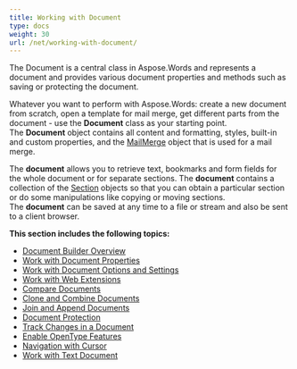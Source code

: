 ```yaml
---
title: Working with Document
type: docs
weight: 30
url: /net/working-with-document/
---
```


The Document is a central class in Aspose.Words and represents a document and provides various document properties and methods such as saving or protecting the document.

Whatever you want to perform with Aspose.Words: create a new document from scratch, open a template for mail merge, get different parts from the document - use the **Document** class as your starting point. The **Document** object contains all content and formatting, styles, built-in and custom properties, and the [MailMerge](http://www.aspose.com/api/net/words/aspose.words.mailmerging/MailMerge) object that is used for a mail merge.

The **document** allows you to retrieve text, bookmarks and form fields for the whole document or for separate sections. The **document** contains a collection of the [Section](http://www.aspose.com/api/net/words/aspose.words/section) objects so that you can obtain a particular section or do some manipulations like copying or moving sections. The **document** can be saved at any time to a file or stream and also be sent to a client browser.

**This section includes the following topics:**
- [Document Builder Overview](/words/net/document-builder-overview/)
- [Work with Document Properties](/words/net/work-with-document-properties/)
- [Work with Document Options and Settings](/words/net/work-with-document-options-and-settings/)
- [Work with Web Extensions](/words/net/work-with-web-extensions/)
- [Compare Documents](/words/net/compare-documents/)
- [Clone and Combine Documents](/words/net/clone-and-combine-documents/)
- [Join and Append Documents](/words/net/join-and-append-documents/)
- [Document Protection](/words/net/document-protection/)
- [Track Changes in a Document](/words/net/track-changes-in-a-document/)
- [Enable OpenType Features](/words/net/enable-opentype-features/)
- [Navigation with Cursor](/words/net/navigation-with-cursor/)
- [Work with Text Document](/words/net/work-with-text-document/)